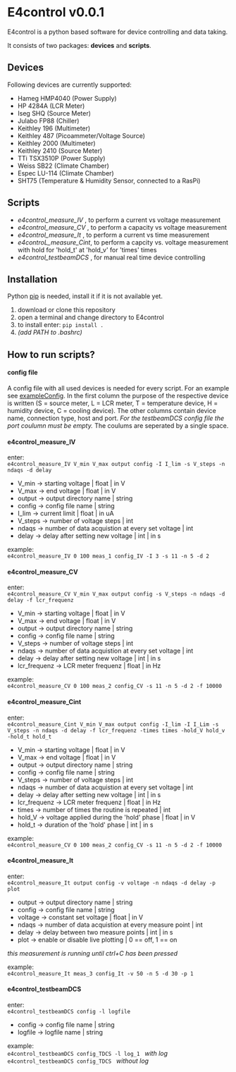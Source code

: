 # E4control v0.0.1
E4control is a python based software for device controlling and data taking.

It consists of two packages: **devices** and **scripts**.

## Devices
Following devices are currently supported:
- Hameg HMP4040 (Power Supply)
- HP 4284A (LCR Meter)
- Iseg SHQ (Source Meter)
- Julabo FP88 (Chiller)
- Keithley 196 (Multimeter)
- Keithley 487 (Picoammeter/Voltage Source)
- Keithley 2000 (Multimeter)
- Keithley 2410 (Source Meter)
- TTi TSX3510P (Power Supply)
- Weiss SB22 (Climate Chamber)
- Espec LU-114 (Climate Chamber)
- SHT75 (Temperature & Humidity Sensor, connected to a RasPi)

## Scripts
- *e4control_measure_IV* , to perform a current vs voltage measurement
- *e4control_measure_CV* , to perform a capacity vs voltage measurement
- *e4control_measure_It* , to perform a current vs time measurement
- *e4controL_measure_Cint*, to perform a capcity vs. voltage measurement with hold for 'hold_t' at 'hold_v' for 'times' times
- *e4control_testbeamDCS* , for manual real time device controlling


## Installation
Python [pip](https://pypi.python.org/pypi/pip) is needed, install it if it is not available yet.
1. download or clone this repository
2. open a terminal and change directory to E4control
3. to install enter: `pip install .`
4. *(add PATH to .bashrc)*

## How to run scripts?
#### config file
A config file with all used devices is needed for every script. For an example see [exampleConfig](https://github.com/sdungs/E4control/blob/master/exampleConfig).
In the first column the purpose of the respective device is written (S = source meter, L = LCR meter, T = temperature device, H = humidity device, C = cooling device). The other columns contain device name, connection type, host and port. *For the testbeamDCS config file the port coulumn must be empty.* The coulums are seperated by a single space.

#### e4control_measure_IV
enter:  
`e4control_measure_IV V_min V_max output config -I I_lim -s V_steps -n ndaqs -d delay `

- V_min   -> starting voltage | float | in V
- V_max   -> end voltage | float | in V
- output  -> output directory name | string
- config  -> config file name | string
- I_lim   -> current limit | float | in uA
- V_steps -> number of voltage steps | int
- ndaqs   -> number of data acquistion at every set voltage | int
- delay   -> delay after setting new voltage | int | in s

example:  
`e4control_measure_IV 0 100 meas_1 config_IV -I 3 -s 11 -n 5 -d 2 `

#### e4control_measure_CV
enter:  
`e4control_measure_CV V_min V_max output config -s V_steps -n ndaqs -d delay -f lcr_frequenz`

- V_min   -> starting voltage | float | in V
- V_max   -> end voltage | float | in V
- output  -> output directory name | string
- config  -> config file name | string
- V_steps -> number of voltage steps | int
- ndaqs   -> number of data acquistion at every set voltage | int
- delay   -> delay after setting new voltage | int | in s
- lcr_frequenz -> LCR meter frequenz | float | in Hz   

example:  
`e4control_measure_CV 0 100 meas_2 config_CV -s 11 -n 5 -d 2 -f 10000`

#### e4control_measure_Cint
enter:  
`e4control_measure_Cint V_min V_max output config -I_lim -I I_Lim -s V_steps -n ndaqs -d delay -f lcr_frequenz -times times
-hold_V hold_v -hold_t hold_t`

- V_min   -> starting voltage | float | in V
- V_max   -> end voltage | float | in V
- output  -> output directory name | string
- config  -> config file name | string
- V_steps -> number of voltage steps | int
- ndaqs   -> number of data acquistion at every set voltage | int
- delay   -> delay after setting new voltage | int | in s
- lcr_frequenz -> LCR meter frequenz | float | in Hz
- times -> number of times the routine is repeated | int
- hold_V -> voltage applied during the 'hold' phase | float | in V
- hold_t -> duration of the 'hold' phase | int | in s


example:  
`e4control_measure_CV 0 100 meas_2 config_CV -s 11 -n 5 -d 2 -f 10000`

#### e4control_measure_It
enter:  
`e4control_measure_It output config -v voltage -n ndaqs -d delay -p plot `

- output  -> output directory name | string
- config  -> config file name | string
- voltage -> constant set voltage | float | in V
- ndaqs   -> number of data acquistion at every measure point | int
- delay   -> delay between two measure points | int | in s
- plot    -> enable or disable live plotting | 0 == off, 1 == on

*this measurement is running until ctrl+C has been pressed*

example:  
`e4control_measure_It meas_3 config_It -v 50 -n 5 -d 30 -p 1`

#### e4control_testbeamDCS
enter:  
`e4control_testbeamDCS config -l logfile `

- config  -> config file name | string
- logfile -> logfile name | string

example:  
`e4control_testbeamDCS config_TDCS -l log_1 ` *with log*  
`e4control_testbeamDCS config_TDCS ` *without log*
